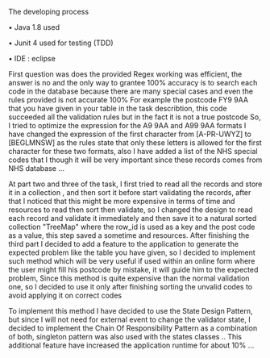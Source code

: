 

The developing process

•	Java 1.8 used 

•	Junit 4 used for testing (TDD)

•	IDE : eclipse

First question was does the provided Regex working was efficient, the answer is no and the only way to grantee 100% accuracy is to search each code in the database because there are many special cases and even the rules provided is not accurate 100% 
For example the postcode FY9 9AA that you have given in your table in the task describtion, this code succeeded all the validation rules but in the fact it is not a true postcode
So, I tried to optimize the expression for the A9 9AA and A99 9AA formats I have changed the expression of the first character from [A-PR-UWYZ] to [BEGLMNSW] as the rules state that only these letters is allowed for the first character for these two formats, 
also I have added  a list of the NHS special codes that I though it will be very important since these records comes from NHS database …

At part two and three of the task, I first tried to read all the records and store it in a collection , and then sort it before start validating the records, after that I noticed that this might be more expensive in terms of time and resources to read then sort then validate, so I changed the design to read each record and validate it immediately and then save it to a natural sorted collection "TreeMap" where the row_id is used as a key and the post code as a value, this step saved a sometime and resources.
After finishing the third part I decided to add a feature to the application to generate the expected problem like the table you have given, so I decided to implement such method which will be very useful if used within an online form where the user might fill his postcode by mistake, it will guide him to the expected problem, Since this method is quite expensive than the normal validation one, so I decided to use it only after finishing sorting the unvalid codes to avoid applying it on correct codes

To implement this method I have decided to use the State Design Pattern, but since I will not need for external event to change the validator state, I decided to implement the Chain Of Responsibility Pattern as a combination of both, singleton pattern was also used with the states classes ..
This additional feature have increased the application runtime for about 10% …
